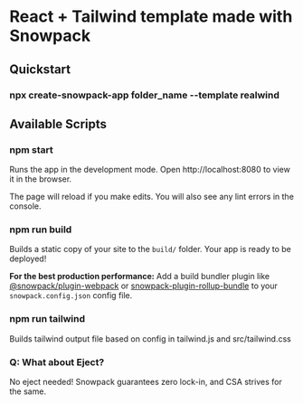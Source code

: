 # React + Tailwind template made with Snowpack

## Quickstart

### npx create-snowpack-app folder_name --template realwind

## Available Scripts

### npm start

Runs the app in the development mode.
Open http://localhost:8080 to view it in the browser.

The page will reload if you make edits.
You will also see any lint errors in the console.

### npm run build

Builds a static copy of your site to the `build/` folder.
Your app is ready to be deployed!

**For the best production performance:** Add a build bundler plugin like [@snowpack/plugin-webpack](https://github.com/snowpackjs/snowpack/tree/main/plugins/plugin-webpack) or [snowpack-plugin-rollup-bundle](https://github.com/ParamagicDev/snowpack-plugin-rollup-bundle) to your `snowpack.config.json` config file.

### npm run tailwind

Builds tailwind output file based on config in tailwind.js and src/tailwind.css

### Q: What about Eject?

No eject needed! Snowpack guarantees zero lock-in, and CSA strives for the same.
